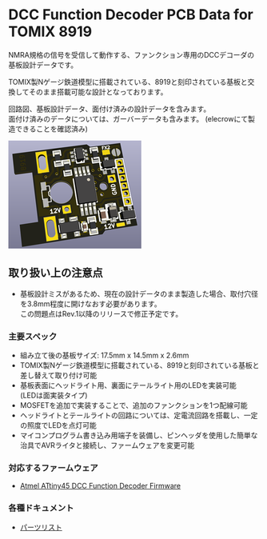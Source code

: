 # DCC Function Decoder PCB Data for TOMIX 8919

NMRA規格の信号を受信して動作する、ファンクション専用のDCCデコーダの基板設計データです。

TOMIX製Nゲージ鉄道模型に搭載されている、8919と刻印されている基板と交換してそのまま搭載可能な設計となっております。

回路図、基板設計データ、面付け済みの設計データを含みます。
<br>面付け済みのデータについては、ガーバーデータも含みます。 (elecrowにて製造できることを確認済み)

![PCB 3D Preview](docs/images/board3d.png)

## 取り扱い上の注意点

  * 基板設計ミスがあるため、現在の設計データのまま製造した場合、取付穴径を3.8mm程度に開けなおす必要があります。<br>この問題点はRev.1以降のリリースで修正予定です。

### 主要スペック
  * 組み立て後の基板サイズ: 17.5mm x 14.5mm x 2.6mm
  * TOMIX製Nゲージ鉄道模型に搭載されている、8919と刻印されている基板と差し替えて取り付け可能
  * 基板表面にヘッドライト用、裏面にテールライト用のLEDを実装可能<br>(LEDは面実装タイプ)
  * MOSFETを追加で実装することで、追加のファンクションを1つ配線可能
  * ヘッドライトとテールライトの回路については、定電流回路を搭載し、一定の照度でLEDを点灯可能
  * マイコンプログラム書き込み用端子を装備し、ピンヘッダを使用した簡単な治具でAVRライタと接続し、ファームウェアを変更可能

### 対応するファームウェア
  * [Atmel ATtiny45 DCC Function Decoder Firmware](https://github.com/ytsurui/dcc-funcdecoder-firmware)

### 各種ドキュメント

  * [パーツリスト](docs/partslist.md)
